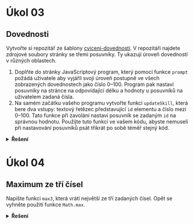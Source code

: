 # Úkol 03

## Dovednosti

Vytvořte si repozitář ze šablony [cviceni-dovednosti](https://github.com/Czechitas-podklady-WEB/cviceni-dovednosti).
V repozitáři najdete zdrojové soubory stránky se třemi posuvníky.
Ty ukazují úroveň dovedností v různých oblastech.

1. Doplňte do stránky JavaScriptový program, který pomocí funkce `prompt` požádá uživatele aby vyjářil svoji úroveň postupně ve všech zobrazených dovednostech jako číslo 0–100. Program pak nastaví posuvníky na stránce na odpovídající délku a hodnoty u posuvníků na uživatelem zadaná čísla.
1. Na samém začátku vašeho programu vytvořte funkci `updateSkill`, která bere dva vstupy: textový řetězec představující `id` elementu a číslo mezi 0–100. Tato funkce při zavolání nastaví posuvník se zadaným `id` na správnou hodnotu. Použijte tuto funkci ve vašem kódu, abyste nemuseli při nastavování posuvníků psát třikrát po sobě téměř stejný kód.


<details>
<summary><b>Řešení</b></summary>

Tady zatím nic není :)

</details>

# Úkol 04

## Maximum ze tří čísel

Napište funkci `max3`, která vrátí největší ze tří zadaných čísel. Opět se vyhněte použití funkce `Math.max`.

<details>
<summary><b>Řešení</b></summary>

Tady zatím nic není :)

</details>
